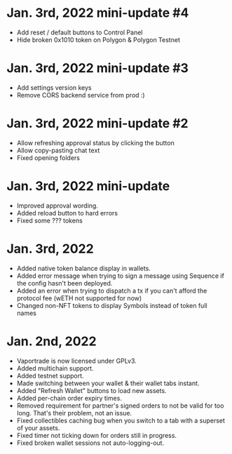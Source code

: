 # Jan. 3rd, 2022 mini-update #4
- Add reset / default buttons to Control Panel
- Hide broken 0x1010 token on Polygon & Polygon Testnet
# Jan. 3rd, 2022 mini-update #3
- Add settings version keys
- Remove CORS backend service from prod :)
# Jan. 3rd, 2022 mini-update #2
- Allow refreshing approval status by clicking the button
- Allow copy-pasting chat text
- Fixed opening folders
# Jan. 3rd, 2022 mini-update
 - Improved approval wording.
 - Added reload button to hard errors
 - Fixed some ??? tokens
# Jan. 3rd, 2022
 - Added native token balance display in wallets.
 - Added error message when trying to sign a message using Sequence if the config hasn't been deployed.
 - Added an error when trying to dispatch a tx if you can't afford the protocol fee (wETH not supported for now)
 - Changed non-NFT tokens to display Symbols instead of token full names
# Jan. 2nd, 2022
 - Vaportrade is now licensed under GPLv3.
 - Added multichain support.
 - Added testnet support.
 - Made switching between your wallet & their wallet tabs instant.
 - Added "Refresh Wallet" buttons to load new assets.
 - Added per-chain order expiry times.
 - Removed requirement for partner's signed orders to not be valid for too long. That's their problem, not an issue.
 - Fixed collectibles caching bug when you switch to a tab with a superset of your assets.
 - Fixed timer not ticking down for orders still in progress.
 - Fixed broken wallet sessions not auto-logging-out.
